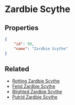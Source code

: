 # Zardbie Scythe

<no description available>

## Properties

```json
{
    "id": 99,
    "name": "Zardbie Scythe"
}
```

## Related

- [Rotting Zardbie Scythe](../items/18210-rotting-zardbie-scythe.md)
- [Fetid Zardbie Scythe](../items/12078-fetid-zardbie-scythe.md)
- [Blighted Zardbie Scythe](../items/6043-blighted-zardbie-scythe.md)
- [Putrid Zardbie Scythe](../items/6042-putrid-zardbie-scythe.md)

